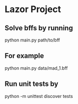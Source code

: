 # Lazor Project

## Solve bffs by running

python main.py path/to/bff

## For example

python main.py data/mad_1.bff

## Run unit tests by

python -m unittest discover tests
